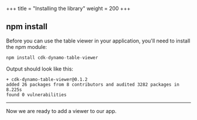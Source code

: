 +++
title = "Installing the library"
weight = 200
+++

## npm install

Before you can use the table viewer in your application, you'll need to install
the npm module:

```s
npm install cdk-dynamo-table-viewer
```

Output should look like this:

```
+ cdk-dynamo-table-viewer@0.1.2
added 26 packages from 8 contributors and audited 3282 packages in 8.225s
found 0 vulnerabilities
```

----

Now we are ready to add a viewer to our app.